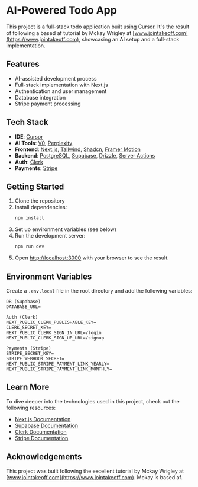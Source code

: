 # AI-Powered Todo App

This project is a full-stack todo application built using Cursor. It's the result of following a based af tutorial by Mckay Wrigley at [www.jointakeoff.com](https://www.jointakeoff.com), showcasing an AI setup and a full-stack implementation.

## Features

- AI-assisted development process
- Full-stack implementation with Next.js
- Authentication and user management
- Database integration
- Stripe payment processing

## Tech Stack

- **IDE**: [Cursor](https://www.cursor.com/)
- **AI Tools**: [V0](https://v0.dev/), [Perplexity](https://www.perplexity.com/)
- **Frontend**: [Next.js](https://nextjs.org/docs), [Tailwind](https://tailwindcss.com/docs/guides/nextjs), [Shadcn](https://ui.shadcn.com/docs/installation), [Framer Motion](https://www.framer.com/motion/introduction/)
- **Backend**: [PostgreSQL](https://www.postgresql.org/about/), [Supabase](https://supabase.com/), [Drizzle](https://orm.drizzle.team/docs/get-started-postgresql), [Server Actions](https://nextjs.org/docs/app/building-your-application/data-fetching/server-actions-and-mutations)
- **Auth**: [Clerk](https://clerk.com/)
- **Payments**: [Stripe](https://stripe.com/)

## Getting Started

1. Clone the repository
2. Install dependencies:
   ```bash
   npm install
   ```
3. Set up environment variables (see below)
4. Run the development server:
   ```bash
   npm run dev
   ```
5. Open [http://localhost:3000](http://localhost:3000) with your browser to see the result.

## Environment Variables

Create a `.env.local` file in the root directory and add the following variables:

```
DB (Supabase)
DATABASE_URL=

Auth (Clerk)
NEXT_PUBLIC_CLERK_PUBLISHABLE_KEY=
CLERK_SECRET_KEY=
NEXT_PUBLIC_CLERK_SIGN_IN_URL=/login
NEXT_PUBLIC_CLERK_SIGN_UP_URL=/signup

Payments (Stripe)
STRIPE_SECRET_KEY=
STRIPE_WEBHOOK_SECRET=
NEXT_PUBLIC_STRIPE_PAYMENT_LINK_YEARLY=
NEXT_PUBLIC_STRIPE_PAYMENT_LINK_MONTHLY=
```

## Learn More

To dive deeper into the technologies used in this project, check out the following resources:

- [Next.js Documentation](https://nextjs.org/docs)
- [Supabase Documentation](https://supabase.com/docs)
- [Clerk Documentation](https://clerk.com/docs)
- [Stripe Documentation](https://stripe.com/docs)

## Acknowledgements

This project was built following the excellent tutorial by Mckay Wrigley at [www.jointakeoff.com](https://www.jointakeoff.com). Mckay is based af.
